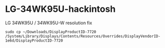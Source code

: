 # LG-34WK95U-hackintosh
LG 34WK95U / 34WK95U-W resolution fix

```
sudo cp ~/Downloads/DisplayProductID-7720 /System/Library/Displays/Contents/Resources/Overrides/DisplayVendorID-1e6d/DisplayProductID-7720

```
